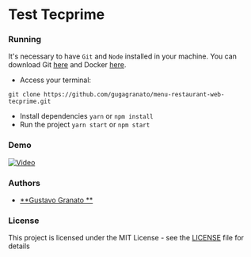 # Test Tecprime


### Running

It's necessary to have `Git` and `Node` installed in your machine.
You can download Git [here](https://git-scm.com/downloads) and Docker [here](https://nodejs.org/pt-br/download/).

- Access your terminal:

`git clone https://github.com/gugagranato/menu-restaurant-web-tecprime.git`
- Install dependencies
`yarn` or `npm install`
- Run the project
`yarn start` or `npm start`

### Demo

[![Video](https://drive.google.com/file/d/10AHneMCEazzJ_VXdh8BDuFwQXVHwR6fc/view?usp=sharing)](https://youtu.be/vt5fpE0bzSY)

### Authors

- [**Gustavo Granato **](https://github.com/gugagranato)

### License

This project is licensed under the MIT License - see the [LICENSE](LICENSE) file for details
